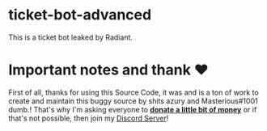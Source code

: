 # ticket-bot-advanced
This is a ticket bot leaked by Radiant.
# Important notes and thank ❤️
First of all, thanks for using this Source Code, it was and is a ton of work to create and maintain this buggy source by shits azury and Masterious#1001 dumb.!
That's why I'm asking everyone to [**donate a little bit of money**](https://paypal.me/Cyberdev) or if that's not possible, then join my [Discord Server](https://dsc.gg/cyberdev)!
